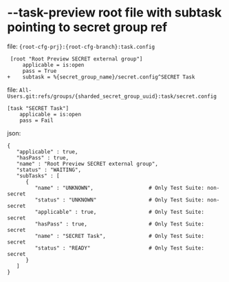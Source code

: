 # --task-preview root file with subtask pointing to secret group ref

file: `{root-cfg-prj}:{root-cfg-branch}:task.config`
```
 [root "Root Preview SECRET external group"]
     applicable = is:open
     pass = True
+    subtask = %{secret_group_name}/secret.config^SECRET Task
```

file: `All-Users.git:refs/groups/{sharded_secret_group_uuid}:task/secret.config`
```
[task "SECRET Task"]
    applicable = is:open
    pass = Fail
```

json:
```
{
   "applicable" : true,
   "hasPass" : true,
   "name" : "Root Preview SECRET external group",
   "status" : "WAITING",
   "subTasks" : [
      {
         "name" : "UNKNOWN",                  # Only Test Suite: non-secret
         "status" : "UNKNOWN"                 # Only Test Suite: non-secret
         "applicable" : true,                 # Only Test Suite: secret
         "hasPass" : true,                    # Only Test Suite: secret
         "name" : "SECRET Task",              # Only Test Suite: secret
         "status" : "READY"                   # Only Test Suite: secret
      }
   ]
}
```

